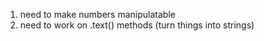 1. need to make numbers manipulatable
2. need to work on .text() methods (turn things into strings)
